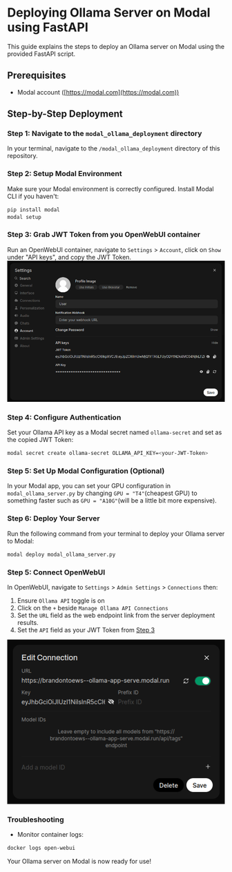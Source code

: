 # Deploying Ollama Server on Modal using FastAPI

This guide explains the steps to deploy an Ollama server on Modal using the provided FastAPI script.

## Prerequisites
- Modal account ([https://modal.com](https://modal.com))

## Step-by-Step Deployment

### Step 1: Navigate to the `modal_ollama_deployment` directory
In your terminal, navigate to the `/modal_ollama_deployment` directory of this repository.

### Step 2: Setup Modal Environment
Make sure your Modal environment is correctly configured. Install Modal CLI if you haven't:
```bash
pip install modal
modal setup
```

### Step 3: Grab JWT Token from you OpenWebUI container
Run an OpenWebUI container, navigate to `Settings` > `Account`, click on `Show` under "API keys", and copy the JWT Token.
![JWT Token](JWT_Token.png)

### Step 4: Configure Authentication
Set your Ollama API key as a Modal secret named `ollama-secret` and set as the copied JWT Token:
```bash
modal secret create ollama-secret OLLAMA_API_KEY=<your-JWT-Token>
```

### Step 5: Set Up Modal Configuration (Optional)
In your Modal app, you can set your GPU configuration in `modal_ollama_server.py` by changing `GPU = "T4"`(cheapest GPU) to something faster such as `GPU = "A10G"`(will be a little bit more expensive).


### Step 6: Deploy Your Server
Run the following command from your terminal to deploy your Ollama server to Modal:
```bash
modal deploy modal_ollama_server.py
```

### Step 5: Connect OpenWebUI
In OpenWebUI, navigate to `Settings` > `Admin Settings` > `Connections` then:
1. Ensure `Ollama API` toggle is on
2. Click on the `+` beside `Manage Ollama API Connections` 
3. Set the `URL` field as the web endpoint link from the server deployment results.
3. Set the `API` field as your JWT Token from [Step 3]((#step-3-grab-jwt-token-from-you-openwebui-container))

![Connect OpenWebUI with Ollama Modal server](Ollama_OpenWebUI_Connection.png)

### Troubleshooting
- Monitor container logs:
```bash
docker logs open-webui
```

Your Ollama server on Modal is now ready for use!

